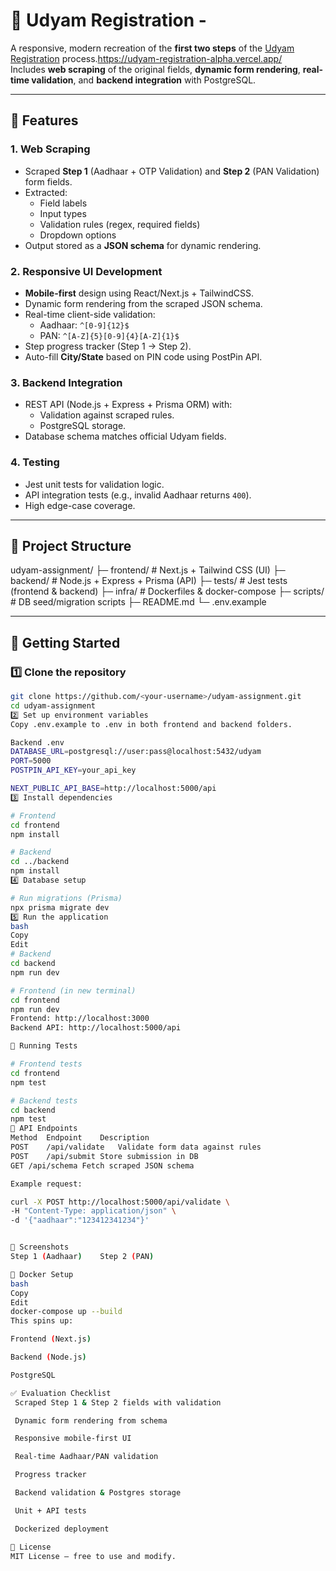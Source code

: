 # 🏢 Udyam Registration - 

A responsive, modern recreation of the **first two steps** of the [Udyam Registration](https://udyamregistration.gov.in/UdyamRegistration.aspx) process.https://udyam-registration-alpha.vercel.app/  
Includes **web scraping** of the original fields, **dynamic form rendering**, **real-time validation**, and **backend integration** with PostgreSQL.

---

## 📌 Features

### 1. Web Scraping
- Scraped **Step 1** (Aadhaar + OTP Validation) and **Step 2** (PAN Validation) form fields.
- Extracted:
  - Field labels
  - Input types
  - Validation rules (regex, required fields)
  - Dropdown options
- Output stored as a **JSON schema** for dynamic rendering.

### 2. Responsive UI Development
- **Mobile-first** design using React/Next.js + TailwindCSS.
- Dynamic form rendering from the scraped JSON schema.
- Real-time client-side validation:
  - Aadhaar: `^[0-9]{12}$`
  - PAN: `^[A-Z]{5}[0-9]{4}[A-Z]{1}$`
- Step progress tracker (Step 1 → Step 2).
- Auto-fill **City/State** based on PIN code using PostPin API.

### 3. Backend Integration
- REST API (Node.js + Express + Prisma ORM) with:
  - Validation against scraped rules.
  - PostgreSQL storage.
- Database schema matches official Udyam fields.

### 4. Testing
- Jest unit tests for validation logic.
- API integration tests (e.g., invalid Aadhaar returns `400`).
- High edge-case coverage.

---

## 📂 Project Structure

udyam-assignment/
├─ frontend/ # Next.js + Tailwind CSS (UI)
├─ backend/ # Node.js + Express + Prisma (API)
├─ tests/ # Jest tests (frontend & backend)
├─ infra/ # Dockerfiles & docker-compose
├─ scripts/ # DB seed/migration scripts
├─ README.md
└─ .env.example



---

## 🚀 Getting Started

### 1️⃣ Clone the repository
```bash
git clone https://github.com/<your-username>/udyam-assignment.git
cd udyam-assignment
2️⃣ Set up environment variables
Copy .env.example to .env in both frontend and backend folders.

Backend .env
DATABASE_URL=postgresql://user:pass@localhost:5432/udyam
PORT=5000
POSTPIN_API_KEY=your_api_key

NEXT_PUBLIC_API_BASE=http://localhost:5000/api
3️⃣ Install dependencies

# Frontend
cd frontend
npm install

# Backend
cd ../backend
npm install
4️⃣ Database setup

# Run migrations (Prisma)
npx prisma migrate dev
5️⃣ Run the application
bash
Copy
Edit
# Backend
cd backend
npm run dev

# Frontend (in new terminal)
cd frontend
npm run dev
Frontend: http://localhost:3000
Backend API: http://localhost:5000/api

🧪 Running Tests

# Frontend tests
cd frontend
npm test

# Backend tests
cd backend
npm test
📡 API Endpoints
Method	Endpoint	Description
POST	/api/validate	Validate form data against rules
POST	/api/submit	Store submission in DB
GET	/api/schema	Fetch scraped JSON schema

Example request:

curl -X POST http://localhost:5000/api/validate \
-H "Content-Type: application/json" \
-d '{"aadhaar":"123412341234"}'


📸 Screenshots
Step 1 (Aadhaar)	Step 2 (PAN)

🐳 Docker Setup
bash
Copy
Edit
docker-compose up --build
This spins up:

Frontend (Next.js)

Backend (Node.js)

PostgreSQL

✅ Evaluation Checklist
 Scraped Step 1 & Step 2 fields with validation

 Dynamic form rendering from schema

 Responsive mobile-first UI

 Real-time Aadhaar/PAN validation

 Progress tracker

 Backend validation & Postgres storage

 Unit + API tests

 Dockerized deployment

📜 License
MIT License — free to use and modify.

